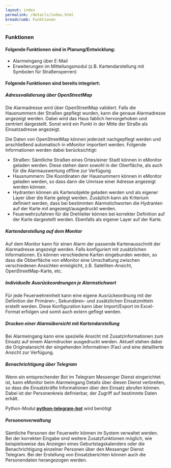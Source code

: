 ```yaml
---
layout: index
permalink: /details/index.html
breadcrumb: Funktionen
---
```


### Funktionen

#### Folgende Funktionen sind in Planung/Entwicklung:

* Alarmeingang über E-Mail
* Erweiterungen im Mitteilungsmodul (z.B. Kartendarstellung mit Symbolen für Straßensperren)

#### Folgende Funktionen sind bereits integriert:

##### Adressvalidierung über OpenStreetMap

Die Alarmadresse wird über OpenStreetMap validiert. Falls die Hausnummern der Straßen gepflegt wurden, kann die genaue 
Alarmadresse angezeigt werden. Dabei wird das Haus fablich hervorgehoben und zentriert dargestellt. Sonst wird ein 
Punkt in der Mitte der Straße als Einsatzadresse angezeigt.

Die Daten von OpenStreetMap können jederzeit nachgepflegt werden und anschließend automatisch in eMonitor importiert 
werden. Folgende Informationen werden dabei berücksichtigt:

* Straßen: Sämtliche Straßen eines Ortes/einer Stadt können in eMonitor geladen werden. Diese stehen dann sowohl in der 
Oberfläche, als auch für die Alarmauswertung offline zur Verfügung
* Hausnummern: Die Koordinaten der Hausnummern können in eMonitor geladen werden, so dass dann die Umrisse einer 
Adresse angezeigt werden können.
* Hydranten können als Kartenobjekte geladen werden und als eigener Layer über die Karte gelegt werden. Zusäzlich kann 
als Kriterium definiert werden, dass bei bestimmten Alarmstichworten die Hydranten auf der Karte mit 
angezeigt/ausgedruckt werden.
* Feuerwehrzufahren für die Drehleiter können bei korrekter Definition auf der Karte dargestellt werden. Ebenfalls als 
eigener Layer auf der Karte.

##### Kartendarstellung auf dem Monitor

Auf dem Monitor kann für einen Alarm der passende Kartenausschnitt der Alarmadresse angezeigt werden. Falls konfiguriert
mit zusätzlichen Informationen. Es können verschiedene Karten eingebunden werden, so dass die Obberfläche von eMonitor 
eine Umschaltung zwischen verschiedenen Ansichten ermöglicht, z.B. Satelliten-Ansicht, OpenStreetMap-Karte, etc.

##### Individuelle Ausrückeordnungen je Alarmstichwort

Für jede Feuerwehreinheit kann eine eigene Ausrückeordnung mit der Definition der Primären-, Sekundären- und 
zusätzlichen Einsatzmitteln erstellt werden. Diese Konfiguration kann über Import/Export im Excel-Format erfolgen und 
somit auch extern geflegt werden.

##### Drucken einer Alarmübersicht mit Kartendarstellung

Bei Alarmeingang kann eine spezielle Ansicht mit Zusatzinformationen zum Einsatz auf einem Alarmdrucker ausgedruckt 
werden. Aktuell stehen dabei die Originalansicht der eingehenden Informatinen (Fax) und eine detaillierte Ansicht zur 
Verfügung.

##### Benachrichtigung über Telegram

Wenn ein entsprechender Bot im Telegram Messenger Dienst eingerichtet ist, kann eMonitor beim Alarmeingang Details über 
diesen Dienst verbreiten, so dass die Einsatzkräfte Informationen über den Einsatz abrufen können. Dabei ist der 
Personenkreis definierbar, der Zugriff auf bestimmte Daten erhält.

Python-Modul [**python-telegram-bot**][1] wird benötigt

##### Personenverwaltung

Sämtliche Personen der Feuerwehr können im System verwaltet werden. Bei der korrekten Eingabe sind weitere Zusatzfunktionen 
möglich, wie beispielsweise das Anzeigen eines Geburtstagskalenders oder die Benachrichtigung einzelner Personen über den 
Messenger Dienst Telegram.
Bei der Erstellung von Einsatzberichten können auch die Personendaten herangezogen werden.

[1]: https://github.com/python-telegram-bot/python-telegram-bot
